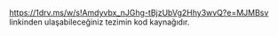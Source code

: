 https://1drv.ms/w/s!Amdyvbx_nJGhg-tBjzUbVg2Hhy3wvQ?e=MJMBsv linkinden ulaşabileceğiniz tezimin kod kaynağıdır.
